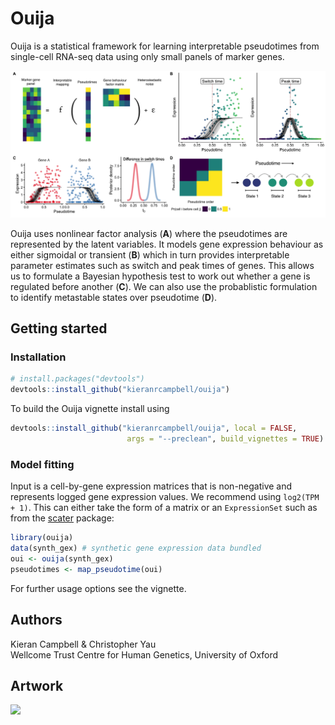 # Ouija

Ouija is a statistical framework for learning interpretable pseudotimes from single-cell RNA-seq data using only small panels of marker genes. 

<img src="inst/www/fig_main.png" width="600"/>

Ouija uses nonlinear factor analysis (**A**) where the pseudotimes are represented by the latent variables. It models gene expression behaviour as either sigmoidal or transient (**B**) which in turn provides interpretable parameter estimates such as switch and peak times of genes. This allows us to formulate a Bayesian hypothesis test to work out whether a gene is regulated before another (**C**). We can also use the probablistic formulation to identify metastable states over pseudotime (**D**).

## Getting started

### Installation

```r
# install.packages("devtools")
devtools::install_github("kieranrcampbell/ouija")
```

To build the Ouija vignette install using

```r
devtools::install_github("kieranrcampbell/ouija", local = FALSE, 
                          args = "--preclean", build_vignettes = TRUE)
```

### Model fitting

Input is a cell-by-gene expression matrices that is non-negative and represents logged gene expression values. We recommend using `log2(TPM + 1)`. This can either take the form of a matrix or an `ExpressionSet` such as from the [scater](https://bioconductor.org/packages/release/bioc/html/scater.html) package:

```r
library(ouija)
data(synth_gex) # synthetic gene expression data bundled
oui <- ouija(synth_gex)
pseudotimes <- map_pseudotime(oui)
```

For further usage options see the vignette.


## Authors

Kieran Campbell & Christopher Yau  
Wellcome Trust Centre for Human Genetics, University of Oxford

## Artwork

<img src="inst/www/chris_ouija.jpg" width="500"/>



